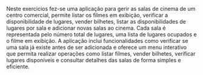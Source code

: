 Neste exercicios fez-se uma aplicação para gerir as salas de cinema de um centro comercial, permite listar os filmes em exibição, verificar a disponibilidade de lugares, vender bilhetes, listar as disponibilidades de lugares por sala e adicionar novas salas ao cinema. Cada sala é representada pelo número total de lugares, uma lista de lugares ocupados e o filme em exibição. A aplicação inclui funcionalidades como verificar se uma sala já existe antes de ser adicionada e oferece um menu interativo que permita realizar operações como listar filmes, vender bilhetes, verificar lugares disponíveis e consultar detalhes das salas de forma simples e eficiente.






